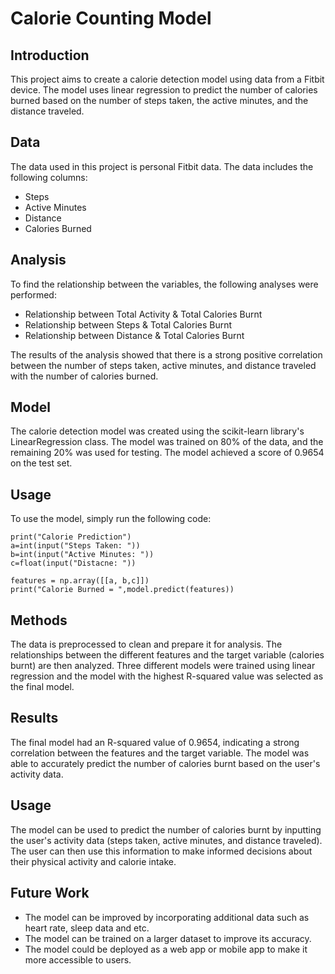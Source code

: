 # Calorie Counting Model

## Introduction

This project aims to create a calorie detection model using data from a Fitbit device. The model uses linear regression to predict the number of calories burned based on the number of steps taken, the active minutes, and the distance traveled.

## Data

The data used in this project is personal Fitbit data. The data includes the following columns:

- Steps
- Active Minutes
- Distance
- Calories Burned

## Analysis

To find the relationship between the variables, the following analyses were performed:

- Relationship between Total Activity & Total Calories Burnt
- Relationship between Steps & Total Calories Burnt
- Relationship between Distance & Total Calories Burnt

The results of the analysis showed that there is a strong positive correlation between the number of steps taken, active minutes, and distance traveled with the number of calories burned.

## Model

The calorie detection model was created using the scikit-learn library's LinearRegression class. The model was trained on 80% of the data, and the remaining 20% was used for testing. The model achieved a score of 0.9654 on the test set.

## Usage

To use the model, simply run the following code:

```
print("Calorie Prediction")
a=int(input("Steps Taken: "))
b=int(input("Active Minutes: "))
c=float(input("Distacne: "))

features = np.array([[a, b,c]])
print("Calorie Burned = ",model.predict(features))
```
## Methods
The data is preprocessed to clean and prepare it for analysis. The relationships between the different features and the target variable (calories burnt) are then analyzed. Three different models were trained using linear regression and the model with the highest R-squared value was selected as the final model.

## Results
The final model had an R-squared value of 0.9654, indicating a strong correlation between the features and the target variable. The model was able to accurately predict the number of calories burnt based on the user's activity data.

## Usage
The model can be used to predict the number of calories burnt by inputting the user's activity data (steps taken, active minutes, and distance traveled). The user can then use this information to make informed decisions about their physical activity and calorie intake.

## Future Work
- The model can be improved by incorporating additional data such as heart rate, sleep data and etc.
- The model can be trained on a larger dataset to improve its accuracy.
- The model could be deployed as a web app or mobile app to make it more accessible to users.
